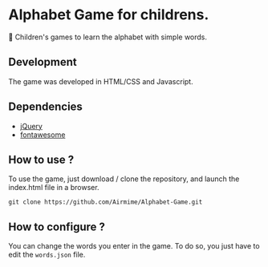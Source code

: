 # Alphabet Game for childrens.
:blue_book: Children's games to learn the alphabet with simple words.

## Development
The game was developed in HTML/CSS and Javascript.

## Dependencies
* [jQuery](https://jquery.com/)
* [fontawesome](https://fontawesome.com)

## How to use ?
To use the game, just download / clone the repository, and launch the index.html file in a browser.

```
git clone https://github.com/Airmime/Alphabet-Game.git
```

## How to configure ?
You can change the words you enter in the game. To do so, you just have to edit the `words.json` file.


